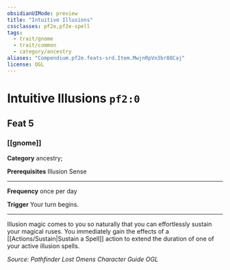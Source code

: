 ```yaml
---
obsidianUIMode: preview
title: "Intuitive Illusions"
cssclasses: pf2e,pf2e-spell
tags:
  - trait/gnome
  - trait/common
  - category/ancestry
aliases: "Compendium.pf2e.feats-srd.Item.MwjnRpVn3br88Caj"
license: OGL
---
```

# Intuitive Illusions `pf2:0`
## Feat 5
### [[gnome]]

**Category** ancestry; 



**Prerequisites** Illusion Sense
* * *
**Frequency** once per day

**Trigger** Your turn begins.

* * *

Illusion magic comes to you so naturally that you can effortlessly sustain your magical ruses. You immediately gain the effects of a [[Actions/Sustain|Sustain a Spell]] action to extend the duration of one of your active illusion spells.

*Source: Pathfinder Lost Omens Character Guide*
*OGL*